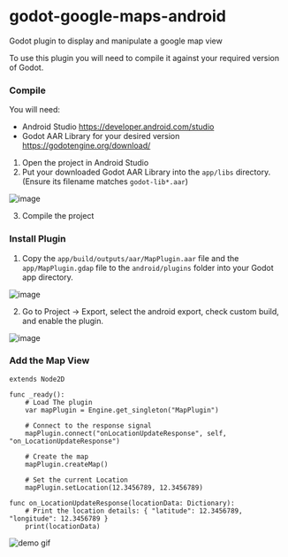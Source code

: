 # godot-google-maps-android

Godot plugin to display and manipulate a google map view

To use this plugin you will need to compile it against your required version of Godot.

### Compile

You will need:

-   Android Studio https://developer.android.com/studio
-   Godot AAR Library for your desired version https://godotengine.org/download/

1. Open the project in Android Studio
2. Put your downloaded Godot AAR Library into the `app/libs` directory. (Ensure its filename matches `godot-lib*.aar`)

![image](https://user-images.githubusercontent.com/657135/207623420-03c938bd-bc76-467c-a8bf-dd74cd8d4c28.png)

3. Compile the project

### Install Plugin

1. Copy the `app/build/outputs/aar/MapPlugin.aar` file and the `app/MapPlugin.gdap` file to the `android/plugins` folder into your Godot app directory.

![image](https://user-images.githubusercontent.com/657135/207624388-f3ea7e87-8c85-4e7d-ad46-fd5b541d7181.png)

2. Go to Project -> Export, select the android export, check custom build, and enable the plugin.

![image](https://user-images.githubusercontent.com/657135/207625476-7051b119-240b-46b3-8bce-34078fded15e.png)

### Add the Map View

```gdscript
extends Node2D

func _ready():
    # Load The plugin
    var mapPlugin = Engine.get_singleton("MapPlugin")

    # Connect to the response signal
    mapPlugin.connect("onLocationUpdateResponse", self, "on_LocationUpdateResponse")

    # Create the map
    mapPlugin.createMap()

    # Set the current Location
    mapPlugin.setLocation(12.3456789, 12.3456789)

func on_LocationUpdateResponse(locationData: Dictionary):
    # Print the location details: { "latitude": 12.3456789, "longitude": 12.3456789 }
    print(locationData)

```

![demo gif](https://user-images.githubusercontent.com/657135/207852931-b2fd6ce6-ee87-44f4-b370-391a5972b108.gif)


